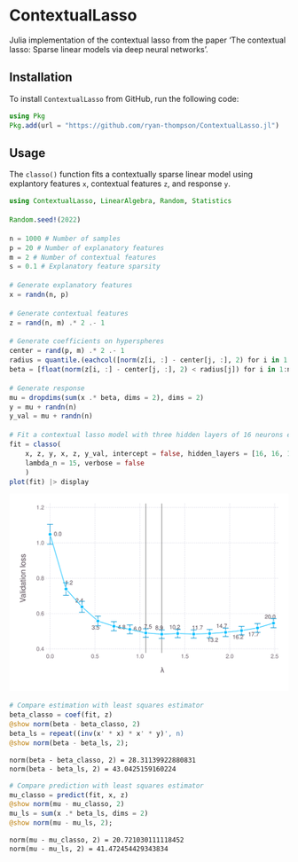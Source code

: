 
# ContextualLasso

Julia implementation of the contextual lasso from the paper ‘The
contextual lasso: Sparse linear models via deep neural networks’.

## Installation

To install `ContextualLasso` from GitHub, run the following code:

``` julia
using Pkg
Pkg.add(url = "https://github.com/ryan-thompson/ContextualLasso.jl")
```

## Usage

The `classo()` function fits a contextually sparse linear model using
explantory features `x`, contextual features `z`, and response `y`.

``` julia
using ContextualLasso, LinearAlgebra, Random, Statistics

Random.seed!(2022)

n = 1000 # Number of samples
p = 20 # Number of explanatory features
m = 2 # Number of contextual features
s = 0.1 # Explanatory feature sparsity

# Generate explanatory features
x = randn(n, p)

# Generate contextual features
z = rand(n, m) .* 2 .- 1

# Generate coefficients on hyperspheres
center = rand(p, m) .* 2 .- 1
radius = quantile.(eachcol([norm(z[i, :] - center[j, :], 2) for i in 1:n, j in 1:p]), s)
beta = [float(norm(z[i, :] - center[j, :], 2) < radius[j]) for i in 1:n, j in 1:p]

# Generate response
mu = dropdims(sum(x .* beta, dims = 2), dims = 2)
y = mu + randn(n)
y_val = mu + randn(n)

# Fit a contextual lasso model with three hidden layers of 16 neurons each
fit = classo(
    x, z, y, x, z, y_val, intercept = false, hidden_layers = [16, 16, 16], 
    lambda_n = 15, verbose = false
    )
plot(fit) |> display
```

![](README_files/figure-commonmark/cell-3-output-1.svg)

``` julia
# Compare estimation with least squares estimator
beta_classo = coef(fit, z)
@show norm(beta - beta_classo, 2)
beta_ls = repeat((inv(x' * x) * x' * y)', n)
@show norm(beta - beta_ls, 2);
```

    norm(beta - beta_classo, 2) = 28.31139922880831
    norm(beta - beta_ls, 2) = 43.0425159160224

``` julia
# Compare prediction with least squares estimator
mu_classo = predict(fit, x, z)
@show norm(mu - mu_classo, 2)
mu_ls = sum(x .* beta_ls, dims = 2)
@show norm(mu - mu_ls, 2);
```

    norm(mu - mu_classo, 2) = 20.721030111118452
    norm(mu - mu_ls, 2) = 41.472454429343834
